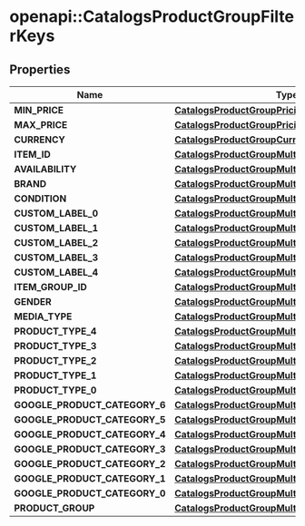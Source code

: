 # openapi::CatalogsProductGroupFilterKeys


## Properties
Name | Type | Description | Notes
------------ | ------------- | ------------- | -------------
**MIN_PRICE** | [**CatalogsProductGroupPricingCriteria**](.md) |  | 
**MAX_PRICE** | [**CatalogsProductGroupPricingCriteria**](.md) |  | 
**CURRENCY** | [**CatalogsProductGroupCurrencyCriteria**](.md) |  | 
**ITEM_ID** | [**CatalogsProductGroupMultipleStringCriteria**](.md) |  | 
**AVAILABILITY** | [**CatalogsProductGroupMultipleStringCriteria**](.md) |  | 
**BRAND** | [**CatalogsProductGroupMultipleStringCriteria**](.md) |  | 
**CONDITION** | [**CatalogsProductGroupMultipleStringCriteria**](.md) |  | 
**CUSTOM_LABEL_0** | [**CatalogsProductGroupMultipleStringCriteria**](.md) |  | 
**CUSTOM_LABEL_1** | [**CatalogsProductGroupMultipleStringCriteria**](.md) |  | 
**CUSTOM_LABEL_2** | [**CatalogsProductGroupMultipleStringCriteria**](.md) |  | 
**CUSTOM_LABEL_3** | [**CatalogsProductGroupMultipleStringCriteria**](.md) |  | 
**CUSTOM_LABEL_4** | [**CatalogsProductGroupMultipleStringCriteria**](.md) |  | 
**ITEM_GROUP_ID** | [**CatalogsProductGroupMultipleStringCriteria**](.md) |  | 
**GENDER** | [**CatalogsProductGroupMultipleGenderCriteria**](.md) |  | 
**MEDIA_TYPE** | [**CatalogsProductGroupMultipleMediaTypesCriteria**](.md) |  | 
**PRODUCT_TYPE_4** | [**CatalogsProductGroupMultipleStringListCriteria**](.md) |  | 
**PRODUCT_TYPE_3** | [**CatalogsProductGroupMultipleStringListCriteria**](.md) |  | 
**PRODUCT_TYPE_2** | [**CatalogsProductGroupMultipleStringListCriteria**](.md) |  | 
**PRODUCT_TYPE_1** | [**CatalogsProductGroupMultipleStringListCriteria**](.md) |  | 
**PRODUCT_TYPE_0** | [**CatalogsProductGroupMultipleStringListCriteria**](.md) |  | 
**GOOGLE_PRODUCT_CATEGORY_6** | [**CatalogsProductGroupMultipleStringListCriteria**](.md) |  | 
**GOOGLE_PRODUCT_CATEGORY_5** | [**CatalogsProductGroupMultipleStringListCriteria**](.md) |  | 
**GOOGLE_PRODUCT_CATEGORY_4** | [**CatalogsProductGroupMultipleStringListCriteria**](.md) |  | 
**GOOGLE_PRODUCT_CATEGORY_3** | [**CatalogsProductGroupMultipleStringListCriteria**](.md) |  | 
**GOOGLE_PRODUCT_CATEGORY_2** | [**CatalogsProductGroupMultipleStringListCriteria**](.md) |  | 
**GOOGLE_PRODUCT_CATEGORY_1** | [**CatalogsProductGroupMultipleStringListCriteria**](.md) |  | 
**GOOGLE_PRODUCT_CATEGORY_0** | [**CatalogsProductGroupMultipleStringListCriteria**](.md) |  | 
**PRODUCT_GROUP** | [**CatalogsProductGroupMultipleStringCriteria**](.md) |  | 


